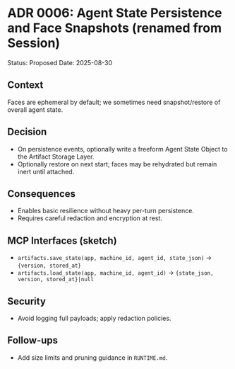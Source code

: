 # ADR 0006: Agent State Persistence and Face Snapshots (renamed from Session)

Status: Proposed Date: 2025-08-30

## Context

Faces are ephemeral by default; we sometimes need snapshot/restore of overall agent state.

## Decision

- On persistence events, optionally write a freeform Agent State Object to the Artifact Storage
  Layer.
- Optionally restore on next start; faces may be rehydrated but remain inert until attached.

## Consequences

- Enables basic resilience without heavy per-turn persistence.
- Requires careful redaction and encryption at rest.

## MCP Interfaces (sketch)

- `artifacts.save_state(app, machine_id, agent_id, state_json)` → `{version, stored_at}`
- `artifacts.load_state(app, machine_id, agent_id)` → `{state_json, version, stored_at}|null`

## Security

- Avoid logging full payloads; apply redaction policies.

## Follow-ups

- Add size limits and pruning guidance in `RUNTIME.md`.
